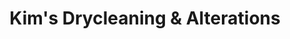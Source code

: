 ---
title: "Kim's Drycleaning & Alterations"
url: /calgary/kims-drycleaning-and-alterations/
shop: laundry
---